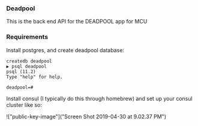 ### Deadpool

This is the back end API for the DEADPOOL app for MCU

### Requirements

Install postgres, and create deadpool database:

```
createdb deadpool
▶ psql deadpool
psql (11.2)
Type "help" for help.

deadpool=#
```

Install consul (I typically do this through homebrew) and set up your consul cluster like so: 

!["public-key-image"]("Screen Shot 2019-04-30 at 9.02.37 PM")
